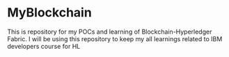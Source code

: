 # MyBlockchain
This is repository for my POCs and learning of Blockchain-Hyperledger Fabric.
I will be using this repository to keep my all learnings related to IBM developers course for HL

